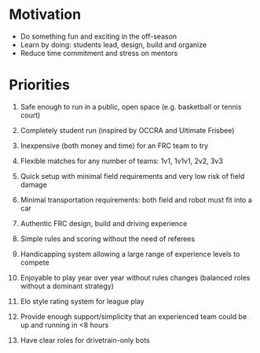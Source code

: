 # Motivation

- Do something fun and exciting in the off-season
- Learn by doing: students lead, design, build and organize
- Reduce time commitment and stress on mentors

# Priorities

1. Safe enough to run in a public, open space (e.g. basketball or tennis court)
1. Completely student run (inspired by OCCRA and Ultimate Frisbee)
1. Inexpensive (both money and time) for an FRC team to try
1. Flexible matches for any number of teams: 1v1, 1v1v1, 2v2, 3v3
1. Quick setup with minimal field requirements and very low risk of field damage
1. Minimal transportation requirements: both field and robot must fit into a car
1. Authentic FRC design, build and driving experience
1. Simple rules and scoring without the need of referees
1. Handicapping system allowing a large range of experience levels to compete
1. Enjoyable to play year over year without rules changes (balanced roles without a dominant strategy)
1. Elo style rating system for league play

2. Provide enough support/simplicity that an experienced team could be up and running in <8 hours
3. Have clear roles for drivetrain-only bots
